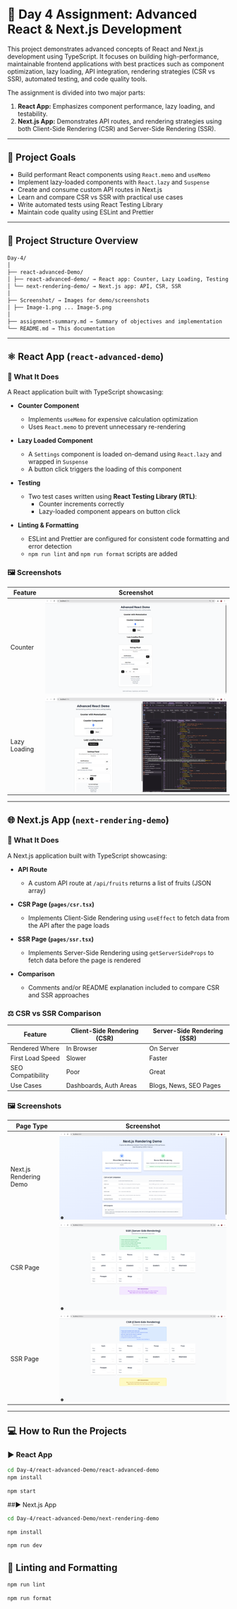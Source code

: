 # 🚀 Day 4 Assignment: Advanced React & Next.js Development

This project demonstrates advanced concepts of React and Next.js development using TypeScript. It focuses on building high-performance, maintainable frontend applications with best practices such as component optimization, lazy loading, API integration, rendering strategies (CSR vs SSR), automated testing, and code quality tools.

The assignment is divided into two major parts:

1. **React App:** Emphasizes component performance, lazy loading, and testability.
2. **Next.js App:** Demonstrates API routes, and rendering strategies using both Client-Side Rendering (CSR) and Server-Side Rendering (SSR).

---

## 🎯 Project Goals

- Build performant React components using `React.memo` and `useMemo`
- Implement lazy-loaded components with `React.lazy` and `Suspense`
- Create and consume custom API routes in Next.js
- Learn and compare CSR vs SSR with practical use cases
- Write automated tests using React Testing Library
- Maintain code quality using ESLint and Prettier

---

## 📁 Project Structure Overview

```
Day-4/
│
├── react-advanced-Demo/
│ ├── react-advanced-demo/ → React app: Counter, Lazy Loading, Testing
│ └── next-rendering-demo/ → Next.js app: API, CSR, SSR
│
├── Screenshot/ → Images for demo/screenshots
│ ├── Image-1.png ... Image-5.png
│
├── assignment-summary.md → Summary of objectives and implementation
└── README.md → This documentation
```


---

## ⚛️ React App (`react-advanced-demo`)

### 🔧 What It Does

A React application built with TypeScript showcasing:

- **Counter Component**
  - Implements `useMemo` for expensive calculation optimization
  - Uses `React.memo` to prevent unnecessary re-rendering

- **Lazy Loaded Component**
  - A `Settings` component is loaded on-demand using `React.lazy` and wrapped in `Suspense`
  - A button click triggers the loading of this component

- **Testing**
  - Two test cases written using **React Testing Library (RTL)**:
    - Counter increments correctly
    - Lazy-loaded component appears on button click

- **Linting & Formatting**
  - ESLint and Prettier are configured for consistent code formatting and error detection
  - `npm run lint` and `npm run format` scripts are added

### 🖼️ Screenshots

| Feature             | Screenshot                     |
|---------------------|--------------------------------|
| Counter             | ![Counter](./Screenshot/Image-1.png) |
| Lazy Loading        | ![Lazy Load](./Screenshot/Image-2.png) |

---

## 🌐 Next.js App (`next-rendering-demo`)

### 🔧 What It Does

A Next.js application built with TypeScript showcasing:

- **API Route**
  - A custom API route at `/api/fruits` returns a list of fruits (JSON array)

- **CSR Page (`pages/csr.tsx`)**
  - Implements Client-Side Rendering using `useEffect` to fetch data from the API after the page loads

- **SSR Page (`pages/ssr.tsx`)**
  - Implements Server-Side Rendering using `getServerSideProps` to fetch data before the page is rendered

- **Comparison**
  - Comments and/or README explanation included to compare CSR and SSR approaches

### ⚖️ CSR vs SSR Comparison

| Feature              | Client-Side Rendering (CSR) | Server-Side Rendering (SSR) |
|----------------------|-----------------------------|-----------------------------|
| Rendered Where       | In Browser                  | On Server                   |
| First Load Speed     | Slower                      | Faster                      |
| SEO Compatibility    | Poor                        | Great                       |
| Use Cases            | Dashboards, Auth Areas      | Blogs, News, SEO Pages      |

### 🖼️ Screenshots

| Page Type | Screenshot |
|-----------|------------|
| Next.js Rendering Demo | ![CSR](./Screenshot/Image-3.png) |
| CSR Page  | ![CSR](./Screenshot/Image-4.png) |
| SSR Page  | ![SSR](./Screenshot/Image-5.png) |

---

## 💻 How to Run the Projects

### ▶️ React App

```bash
cd Day-4/react-advanced-Demo/react-advanced-demo
npm install
```

```bash
npm start
```
##▶️ Next.js App
```bash
cd Day-4/react-advanced-Demo/next-rendering-demo
```
```bash
npm install
```
```bash
npm run dev
```

## 🧼 Linting and Formatting
```bash
npm run lint
```
```bash
npm run format
```



